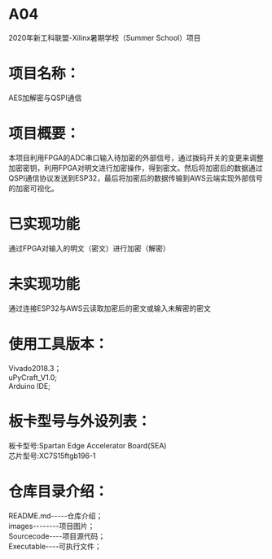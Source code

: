  A04
 ==========
2020年新工科联盟-Xilinx暑期学校（Summer School）项目

项目名称：
=============================
AES加解密与QSPI通信

项目概要：
============
本项目利用FPGA的ADC串口输入待加密的外部信号，通过拨码开关的变更来调整加密密钥，利用FPGA对明文进行加密操作，得到密文。然后将加密后的数据通过QSPI通信协议发送到ESP32，最后将加密后的数据传输到AWS云端实现外部信号的加密可视化。   
 
已实现功能
==============
通过FPGA对输入的明文（密文）进行加密（解密）

未实现功能
===========
通过连接ESP32与AWS云读取加密后的密文或输入未解密的密文

使用工具版本：
=========    
Vivado2018.3；<br>
uPyCraft_V1.0;<br>
Arduino IDE;<br>    
    
板卡型号与外设列表：
========
板卡型号:Spartan Edge Accelerator Board(SEA)<br>
芯片型号:XC7S15ftgb196-1

仓库目录介绍：
============
README.md-----仓库介绍；<br>
images--------项目图片；<br>
Sourcecode----项目源代码；<br>
Executable----可执行文件；<br>

